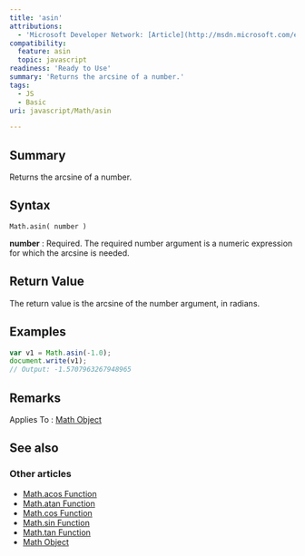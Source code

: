 ```yaml
---
title: 'asin'
attributions:
  - 'Microsoft Developer Network: [Article](http://msdn.microsoft.com/en-us/library/ie/whc9ckbs(v=vs.94).aspx)'
compatibility:
  feature: asin
  topic: javascript
readiness: 'Ready to Use'
summary: 'Returns the arcsine of a number.'
tags:
  - JS
  - Basic
uri: javascript/Math/asin

---
```

## Summary

Returns the arcsine of a number.

## Syntax

    Math.asin( number )

**number**
:   Required. The required number argument is a numeric expression for which the arcsine is needed.

## Return Value

The return value is the arcsine of the number argument, in radians.

## Examples

``` js
var v1 = Math.asin(-1.0);
document.write(v1);
// Output: -1.5707963267948965
```

## Remarks

Applies To : [Math Object](/javascript/Math)

## See also

### Other articles

-   [Math.acos Function](/javascript/Math/acos)
-   [Math.atan Function](/javascript/Math/atan)
-   [Math.cos Function](/javascript/Math/cos)
-   [Math.sin Function](/javascript/Math/sin)
-   [Math.tan Function](/javascript/Math/tan)
-   [Math Object](/javascript/Math)

